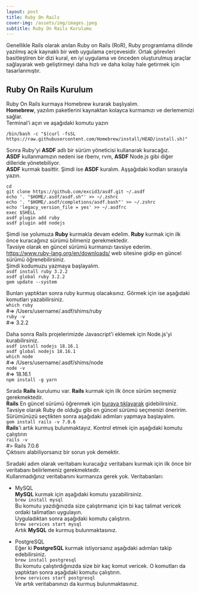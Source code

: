 ```yaml
---
layout: post
title: Ruby On Rails
cover-img: /assets/img/images.jpeg
subtitle: Ruby On Rails Kurulumu
--- 
```

Genellikle Rails olarak anılan Ruby on Rails (RoR), Ruby programlama dilinde yazılmış açık kaynaklı bir web uygulama çerçevesidir. Ortak görevleri basitleştiren bir dizi kural, en iyi uygulama ve önceden oluşturulmuş araçlar sağlayarak web geliştirmeyi daha hızlı ve daha kolay hale getirmek için tasarlanmıştır.
## Ruby On Rails Kurulum
Ruby On Rails kurmaya Homebrew kurarak başlıyalım.  
**Homebrew**, yazılım paketlerini kaynaktan kolayca kurmamızı ve derlememizi sağlar.  
Terminal'i açın ve aşağıdaki komutu yazın
       
`/bin/bash -c "$(curl -fsSL https://raw.githubusercontent.com/Homebrew/install/HEAD/install.sh)"`  

Sonra Ruby'yi **ASDF** adlı bir sürüm yöneticisi kullanarak kuracağız.  
**ASDF** kullanmamızın nedeni ise rbenv, rvm, **ASDF** Node.js gibi diğer dilleride yönetebiliyor.         
**ASDF** kurmak basittir. Şimdi ise **ASDF** kuralım. Aşşağıdaki kodları sırasıyla yazın.                  
          
`cd`                            
`git clone https://github.com/excid3/asdf.git ~/.asdf`           
`echo '. "$HOME/.asdf/asdf.sh"' >> ~/.zshrc`  
`echo '. "$HOME/.asdf/completions/asdf.bash"' >> ~/.zshrc`  
`echo 'legacy_version_file = yes' >> ~/.asdfrc`  
`exec $SHELL`  
`asdf plugin add ruby`  
`asdf plugin add nodejs`  

Şimdi ise yolumuza **Ruby** kurmakla devam edelim.
**Ruby** kurmak için ilk önce kuracağınız sürümü bilmeniz gerekmektedir.  
Tavsiye olarak en güncel sürümü kurmanızı tavsiye ederim.   
<https://www.ruby-lang.org/en/downloads/> web sitesine gidip en güncel sürümü öğrenebilirsiniz.    
Şimdi kodumuzu yazmaya başlayalım.  
`asdf install ruby 3.2.2`  
`asdf global ruby 3.2.2`  
`gem update --system`  

Bunları yaptıktan sonra ruby kurmuş olacaksınız. Görmek için ise aşağıdaki komutları yazabilirsiniz.  
`which ruby`  
#=> /Users/username/.asdf/shims/ruby  
`ruby -v `  
#=> 3.2.2   

Daha sonra Rails projelerimizde Javascript'i eklemek için Node.js'yi kurabilirsiniz.  
`asdf install nodejs 18.16.1`  
`asdf global nodejs 18.16.1`  
`which node`  
#=> /Users/username/.asdf/shims/node  
`node -v`  
#=> 18.16.1   
`npm install -g yarn`  

Sırada **Rails** kurulumu var. **Rails** kurmak için ilk önce sürüm seçmeniz gerekmektedir.  
**Rails** En güncel sürümü öğrenmek için [buraya tıklayarak](https://rubyonrails.org/) gidebilirsiniz.  
Tavsiye olarak Ruby de olduğu gibi en güncel sürümü seçmenizi öneririm.  
Sürümünüzü seçtikten sonra aşağıdaki adımları yapmaya başlayalım.  
`gem install rails -v 7.0.6`  
**Rails**'i artık kurmuş bulunmaktayız. Kontrol etmek için aşağıdaki komutu çalıştırın  
`rails -v `  
#> Rails 7.0.6  
Çıktısını alabiliyorsanız bir sorun yok demektir.  

Sıradaki adım olarak veritabanı kuracağız veritabanı kurmak için ilk önce bir veritabanı belirlemeniz gerekmektedir.  
Kullanmadığınız veritabanını kurmanıza gerek yok. Veritabanları:

* MySQL  
**MySQL** kurmak için aşağıdaki komutu yazabilirsiniz.  
`brew install mysql`  
Bu komutu yazdığınızda size çalıştırmanız için bi kaç talimat vericek ordaki talimatları uygulayın.  
Uyguladıktan sonra aşağıdaki komutu çalıştırın.   
`brew services start mysql`  
Artık **MySQL** de kurmuş bulunmaktasınız.         

* PostgreSQL   
Eğer ki **PostgreSQL** kurmak istiyorsanız aşağıdaki adımları takip edebilirsiniz.  
`brew install postgresql`  
Bu komutu çalıştırdığınızda size bir kaç komut vericek. O komutları da yaptıktan sonra aşağıdaki komutu çalıştırın.  
`brew services start postgresql`  
Ve artık veritabanınızı da kurmuş bulunmaktasınız.  

